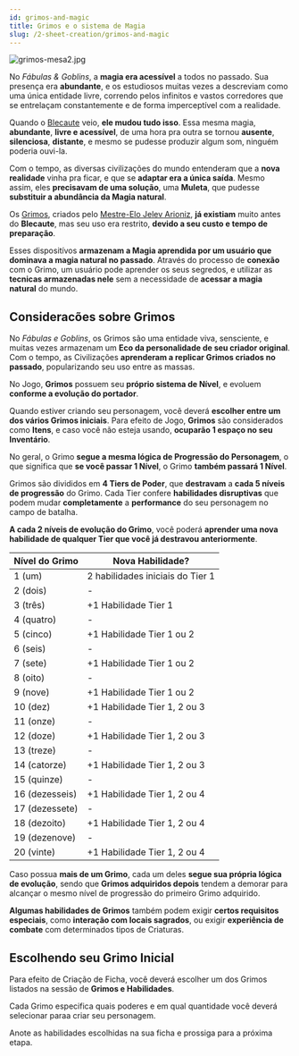 ```yaml
---
id: grimos-and-magic
title: Grimos e o sistema de Magia
slug: /2-sheet-creation/grimos-and-magic
---
```


![grimos-mesa2.jpg](https://s3.us-west-2.amazonaws.com/fabulas-e-goblins-book/%5Cvscode%5C71a4558e-2a88-4451-a90f-a13874de2ab1.jpg)

No *Fábulas & Goblins*, a **magia era acessível** a todos no passado. Sua presença era **abundante**, e os estudiosos muitas vezes a descreviam como uma única entidade livre, correndo pelos infinitos e vastos corredores que se entrelaçam constantemente e de forma imperceptível com a realidade.

Quando o [Blecaute](/docs/11-the-world/the-blackout) veio, **ele mudou tudo isso**. Essa mesma magia, **abundante**, **livre e acessível**, de uma hora pra outra se tornou **ausente**, **silenciosa**, **distante**, e mesmo se pudesse produzir algum som, ninguém poderia ouvi-la.

Com o tempo, as diversas civilizações do mundo entenderam que a **nova realidade** vinha pra ficar, e que se **adaptar era a única saída**. Mesmo assim, eles **precisavam de uma solução**, uma **Muleta**, que pudesse **substituir a abundância da Magia natural**.

Os [Grimos](/docs/4-grimos-and-spells/introduction), criados pelo [Mestre-Elo Jelev Arioniz](/docs/4-grimos-and-spells/introduction), **já existiam** muito antes do **Blecaute**, mas seu uso era restrito, **devido a seu custo e tempo de preparação**.

Esses dispositívos **armazenam a Magia aprendida por um usuário que dominava a magia natural no passado**. Através do processo de **conexão** com o Grimo, um usuário pode aprender os seus segredos, e utilizar as **tecnicas armazenadas nele** sem a necessidade de **acessar a magia natural** do mundo.

## Consideracões sobre Grimos

No *Fábulas e Goblins*, os Grimos são uma entidade viva, sensciente, e muitas vezes armazenam um **Eco da personalidade de seu criador original**. Com o tempo, as Civilizações **aprenderam a replicar Grimos criados no passado**, popularizando seu uso entre as massas.

No Jogo, **Grimos** possuem seu **próprio sistema de Nível**, e evoluem **conforme a evolução do portador**.

Quando estiver criando seu personagem, você deverá **escolher entre um dos vários Grimos iniciais**. Para efeito de Jogo, **Grimos** são considerados como **Itens**, e caso você não esteja usando, **ocuparão 1 espaço no seu Inventário**.

No geral, o Grimo **segue a mesma lógica de Progressão do Personagem**, o que significa que **se você passar 1 Nível**, o Grimo **também passará 1 Nível**.

Grimos são divididos em **4 Tiers de Poder**, que **destravam** a **cada 5 níveis de progressão** do Grimo. Cada Tier confere **habilidades disruptivas** que podem mudar **completamente** a **performance** do seu personagem no campo de batalha.

**A cada 2 níveis de evolução do Grimo**, você poderá **aprender uma nova habilidade de qualquer Tier que você já destravou anteriormente**.

<table>
  <thead>
  <tr>
    <th>
     Nível do Grimo
      </th>
    <th>
     Nova Habilidade?
      </th>
    </tr>
    </thead>

  <tbody>
  <tr>
    <td>
      1 (um)
      </td>
    <td>
      2 habilidades iniciais do Tier 1
      </td>
    </tr>
  <tr>
    <td>
      2 (dois)
      </td>
    <td>
      -
      </td>
    </tr>
  <tr>
    <td>
      3 (três)
      </td>
    <td>
      +1 Habilidade Tier 1
      </td>
    </tr>
  <tr>
    <td>
      4 (quatro)
      </td>
    <td>
      -
      </td>
    </tr>
  <tr>
    <td>
      5 (cinco)
      </td>
    <td>
      +1 Habilidade Tier 1 ou 2
      </td>
    </tr>
  <tr>
    <td>
      6 (seis)
      </td>
    <td>
      -
      </td>
    </tr>
   <tr>
    <td>
      7 (sete)
      </td>
    <td>
      +1 Habilidade Tier 1 ou 2
      </td>
    </tr>
  <tr>
    <td>
      8 (oito)
      </td>
    <td>
      -
      </td>
    </tr>
   <tr>
    <td>
      9 (nove)
      </td>
    <td>
      +1 Habilidade Tier 1 ou 2
      </td>
    </tr>
  <tr>
    <td>
      10 (dez)
      </td>
    <td>
      +1 Habilidade Tier 1, 2 ou 3
      </td>
    </tr>
  <tr>
    <td>
      11 (onze)
      </td>
    <td>
      -
      </td>
    </tr>
  <tr>
    <td>
      12 (doze)
      </td>
    <td>
      +1 Habilidade Tier 1, 2 ou 3
      </td>
    </tr>
  <tr>
    <td>
      13 (treze)
      </td>
    <td>
      -
      </td>
    </tr>
  <tr>
    <td>
      14 (catorze)
      </td>
    <td>
      +1 Habilidade Tier 1, 2 ou 3
      </td>
    </tr>
  <tr>
    <td>
      15 (quinze)
      </td>
    <td>
      -
      </td>
    </tr>
  <tr>
    <td>
      16 (dezesseis)
      </td>
    <td>
      +1 Habilidade Tier 1, 2 ou 4
      </td>
    </tr>
  <tr>
    <td>
      17 (dezessete)
      </td>
    <td>
      -
      </td>
    </tr>
   <tr>
    <td>
      18 (dezoito)
      </td>
    <td>
      +1 Habilidade Tier 1, 2 ou 4
      </td>
    </tr>
   <tr>
    <td>
      19 (dezenove)
      </td>
    <td>
      -
      </td>
    </tr>
   <tr>
    <td>
      20 (vinte)
      </td>
    <td>
      +1 Habilidade Tier 1, 2 ou 4
      </td>
    </tr>
    </tbody>
  </table>

Caso possua **mais de um Grimo**, cada um deles **segue sua própria lógica de evolução**, sendo que **Grimos adquiridos depois** tendem a demorar para alcançar o mesmo nível de progressão do primeiro Grimo adquirido.

**Algumas habilidades de Grimos** também podem exigir **certos requisitos especiais**, como **interação com locais sagrados**, ou exigir **experiência de combate** com determinados tipos de Criaturas.

## Escolhendo seu Grimo Inicial

Para efeito de Criação de Ficha, você deverá escolher um dos Grimos listados na sessão de **Grimos e Habilidades**.

Cada Grimo especifica quais poderes e em qual quantidade você deverá selecionar paraa criar seu personagem.

Anote as habilidades escolhidas na sua ficha e prossiga para a próxima etapa.
